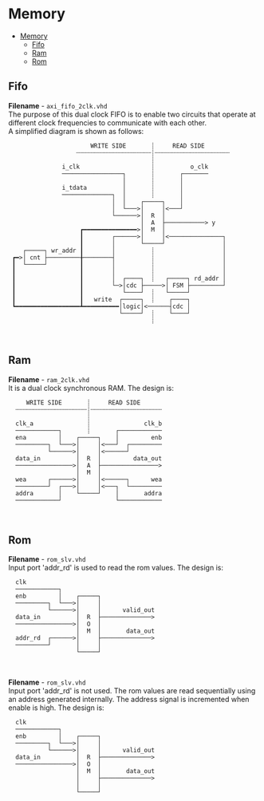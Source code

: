 Memory
===

- [Memory](#memory)
  - [Fifo](#fifo)
  - [Ram](#ram)
  - [Rom](#rom)

## Fifo

**Filename** - `axi_fifo_2clk.vhd`  
The purpose of this dual clock FIFO is to enable two circuits that operate at different clock frequencies to communicate with each other.  
A simplified diagram is shown as follows:

```
                       WRITE SIDE       ┊     READ SIDE        
                   ┄┄┄┄┄┄┄┄┄┄┄┄┄┄┄┄┄┄┄┄┄┊┄┄┄┄┄┄┄┄┄┄┄┄┄┄┄┄┄┄┄┄┄
                                        ┊
               i_clk                    ┊          o_clk
               ─────────────────┐       ┊       ┌───────
                                │       ┊       │
               i_tdata          │       ┊       │
               ──────────────┐  │       ┊       │
                             │  │    ┌─────┐    │
                             │  └───>│     │<───┘
                             └──────>│  R  │
                                     │  A  ├───────────> y
                    ┏━━━━━━━━━━━━━━━>│  M  │              
                    ┃        ┌──────>│     │<───────────────┐
                    ┃        │       └─────┘                │
    ┌─────┐ wr_addr ┃        │          ┊                   │
 ┏━>│ cnt ├─────────╂────────┤          ┊                   │
 ┃  └─────┘         ┃        │          ┊                   │
 ┃                  ┃        │          ┊                   │
 ┃                  ┃        │  ┌────┐  ┊   ┌─────┐ rd_addr │
 ┃                  ┃        └─>│cdc ├─────>│ FSM ├─────────┘  
 ┃                  ┃           └────┘  ┊   └─────┘
 ┃                  ┃   write  ┌─────┐  ┊    ┌────┐
 ┗━━━━━━━━━━━━━━━━━━┻━━━━━━━━━━│logic│<──────┤cdc │
                               └─────┘  ┊    └────┘
                                        ┊
```

<br>

## Ram

**Filename** - `ram_2clk.vhd`  
It is a dual clock synchronous RAM.
The design is:

```
     WRITE SIDE       ┊     READ SIDE        
  ┄┄┄┄┄┄┄┄┄┄┄┄┄┄┄┄┄┄┄┄┊┄┄┄┄┄┄┄┄┄┄┄┄┄┄┄┄┄┄┄┄
                      ┊        
  clk_a               ┊               clk_b
  ────────────┐       ┊       ┌────────────
  ena         │    ┌─────┐    │         enb
  ─────────┐  └───>│     │<───┘  ┌─────────
           └──────>│     │<──────┘
  data_in          │  R  │         data_out
  ────────────────>│  A  ├────────────────>
                   │  M  │
  wea      ┌──────>│     │<──────┐      wea
  ─────────┘  ┌───>│     │<───┐  └─────────
  addra       │    └─────┘    │       addra
  ────────────┘               └────────────
```

<br>

## Rom

**Filename** - `rom_slv.vhd`  
Input port 'addr_rd' is used to read the rom values.
The design is:

```
  clk                      
  ────────────┐            
  enb         │    ┌─────┐ 
  ─────────┐  └───>│     │
           └──────>│     │      valid_out
  data_in          │  R  ├──────────────>
  ────────────────>│  O  │
                   │  M  │       data_out
  addr_rd  ┌──────>│     ├──────────────>
  ─────────┘       │     │
                   └─────┘
```

<br>

**Filename** - `rom_slv.vhd`  
Input port 'addr_rd' is not used. The rom values are read sequentially using an address generated internally. The address signal is incremented when enable is high.
The design is:

```
  clk                      
  ────────────┐            
  enb         │    ┌─────┐ 
  ─────────┐  └───>│     │
           └──────>│     │      valid_out
  data_in          │  R  ├──────────────>
  ────────────────>│  O  │
                   │  M  │       data_out
                   │     ├──────────────>
                   │     │
                   └─────┘
```